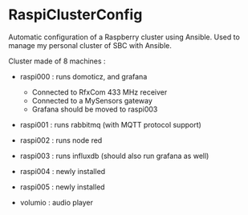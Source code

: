# RaspiClusterConfig
Automatic configuration of a Raspberry cluster using Ansible.
Used to manage my personal cluster of SBC with Ansible.

Cluster made of 8 machines :

* raspi000 : runs domoticz, and grafana
  * Connected to RfxCom 433 MHz receiver
  * Connected to a MySensors gateway
  * Grafana should be moved to raspi003
* raspi001 : runs rabbitmq (with MQTT protocol support)
* raspi002 : runs node red
* raspi003 : runs influxdb (should also run grafana as well)
* raspi004 : newly installed
* raspi005 : newly installed

* volumio : audio player
